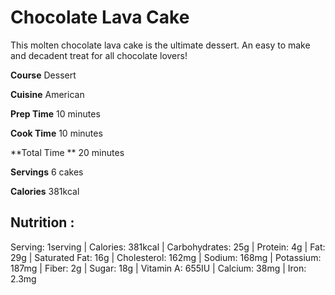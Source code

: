 # Chocolate Lava Cake

This molten chocolate lava cake is the ultimate dessert. An easy to make and decadent treat for all chocolate lovers!

 **Course**		            Dessert

 **Cuisine**	               American

 **Prep Time**              10 minutes

 **Cook Time**             10 minutes

 **Total Time **             20 minutes

 **Servings**                  6 cakes

 **Calories**                   381kcal



## Nutrition :

Serving: 1serving | Calories: 381kcal | Carbohydrates: 25g | Protein: 4g | Fat: 29g | Saturated Fat: 16g | Cholesterol: 162mg | Sodium: 168mg | Potassium: 187mg | Fiber: 2g | Sugar: 18g | Vitamin A: 655IU | Calcium: 38mg | Iron: 2.3mg